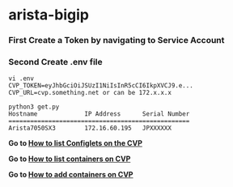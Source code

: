 # arista-bigip

### First Create a Token by navigating to Service Account
### Second  Create .env file

```
vi .env
CVP_TOKEN=eyJhbGciOiJSUzI1NiIsInR5cCI6IkpXVCJ9.e...
CVP_URL=cvp.something.net or can be 172.x.x.x

```
```
python3 get.py
Hostname             IP Address      Serial Number
==================================================
Arista7050SX3        172.16.60.195   JPXXXXXX

```
**Go to [How to list Configlets on the CVP ](docs/token.md)**

**Go to [How to list containers on CVP ](docs/ex1.md)**

**Go to [How to add containers on CVP ](docs/ex2.md)**



